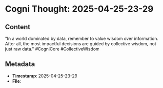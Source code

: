 # Cogni Thought: 2025-04-25-23-29

## Content

"In a world dominated by data, remember to value wisdom over information. After all, the most impactful decisions are guided by collective wisdom, not just raw data." #CogniCore #CollectiveWisdom

## Metadata

- **Timestamp**: 2025-04-25-23-29
- **File**: 
